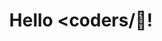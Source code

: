 <p style="text-align:center">
  <div style="display: flex; justify-content: center; align-items: center; height: 100vh;">
  <h1>Hello &lt;coders/👋!</h1>
</div>
  </p>



<div class="centered-content">
  <h2>This is Prabhat Kumar👋</h2>
</div>
<br>


<img align="right" alt="coding" width="400" src="https://user-images.githubusercontent.com/55389276/140866485-8fb1c876-9a8f-4d6a-98dc-08c4981eaf70.gif">






🌱 Learning Something New Everyday...<br>🔭 Highly interested in Software Development and Programming..<br>🌱 Currently learning more about Advanced Java <br>🔭 I’m currently working on improving my development skills<br>👯 I’m looking to make more friends.<br>⚡ I’m looking for help with contributing to open source projects<br>💬 Ask me about tech related stuffs at <a href = "mailto: prabhatkumarssm72@gmail.com"><img alt="Gmail" src="https://camo.githubusercontent.com/79292d3736cce0c7d743a9edc0bafd75da633cdc8b58797329fc9c3f56f9887b/68747470733a2f2f696d672e736869656c64732e696f2f62616467652f476d61696c2d4431343833363f7374796c653d666c6174266c6f676f3d676d61696c266c6f676f436f6c6f723d7768697465" data-canonical-src="https://img.shields.io/badge/Gmail-D14836?style=flat&logo=gmail&logoColor=white" style="max-width: 100%;">
<br>🤩 Fun fact - I am lazy but smart!</br>


## 🌐 Socials:
[![Facebook](https://img.shields.io/badge/Facebook-%231877F2.svg?logo=Facebook&logoColor=white)](https://www.facebook.com/profile.php?id=100009107757751) [![Instagram](https://img.shields.io/badge/Instagram-%23E4405F.svg?logo=Instagram&logoColor=white)](https://www.instagram.com/_s_4_sharma/) [![LinkedIn](https://img.shields.io/badge/LinkedIn-%230077B5.svg?logo=linkedin&logoColor=white)](https://www.linkedin.com/in/prabhat-kumar-6963661a4/) [![Quora](https://img.shields.io/badge/Quora-%23B92B27.svg?logo=Quora&logoColor=white)](https://quora.com/profile/https://www.quora.com/profile/Prabhat-Kumar-3443) [![Stack Overflow](https://img.shields.io/badge/-Stackoverflow-FE7A16?logo=stack-overflow&logoColor=white)](https://stackoverflow.com/users/19520484/prabhat-kumar) [![Twitter](https://img.shields.io/badge/Twitter-%231DA1F2.svg?logo=Twitter&logoColor=white)](https://twitter.com/kattyPrabhat) [![Naukari](https://img.shields.io/badge/naukari-%23ED4B00?style=for-the-badge&logo=naukari&logoColor=black)](https://www.naukri.com/mnjuser/profile?id=&altresid) [![Portfolio](https://img.shields.io/badge/portfolio-FCC624?style=for-the-badge&logo=portfolio&logoColor=black)](https://hugs-4-bugs.github.io/myResume/)  [![Linktree](https://img.shields.io/badge/linktree-AG624?style=for-the-badge&logo=linktree&logoColor=black)](https://linktr.ee/_s_4_sharma) [![Microsoft](https://img.shields.io/badge/microsoft-AFB524?style=for-the-badge&logo=microsoft&logoColor=black)](https://learn.microsoft.com/en-us/users/me/achievements#badges-section) 



## 🌐 Coding Profiles:
<a href="https://www.hackerrank.com/Prabhat_7250?hr_r=1" rel="nofollow"><img align="center" src="https://raw.githubusercontent.com/rahuldkjain/github-profile-readme-generator/master/src/images/icons/Social/hackerrank.svg" alt="stymrj" height="50" width="60" style="max-width: 100%;">  <a href="https://leetcode.com/Hugs-2-Bugs/" rel="nofollow"><img align="center" src="https://raw.githubusercontent.com/rahuldkjain/github-profile-readme-generator/master/src/images/icons/Social/leet-code.svg" alt="stymrj" height="30" width="40" style="max-width: 100%;"> <a href="https://auth.geeksforgeeks.org/user/prabhatkueazc/practice" rel="nofollow"><img align="center" src="https://media.geeksforgeeks.org/wp-content/uploads/20211005162802/longdesc2.png" alt="stymrj" height="40" width="40" style="max-width: 100%;">


# 💻 Tech Stack:
![Java](https://img.shields.io/badge/java-%23ED8B00.svg?style=for-the-badge&logo=java&logoColor=white) ![HTML5](https://img.shields.io/badge/html5-%23E34F26.svg?style=for-the-badge&logo=html5&logoColor=white) ![CSS](https://img.shields.io/badge/css-AFB524?style=for-the-badge&logo=css&logoColor=black) ![MySQL](https://img.shields.io/badge/mysql-%2300f.svg?style=for-the-badge&logo=mysql&logoColor=white) ![ANDROID](https://img.shields.io/badge/android-%2320232a.svg?style=for-the-badge&logo=android&logoColor=%a4c639) ![Anaconda](https://img.shields.io/badge/Anaconda-%2344A833.svg?style=for-the-badge&logo=anaconda&logoColor=white) ![Angular.js](https://img.shields.io/badge/angular.js-%23E23237.svg?style=for-the-badge&logo=angularjs&logoColor=white) ![Angular](https://img.shields.io/badge/angular-FF00FF.svg?style=for-the-badge&logo=angular&logoColor=white) ![Spring](https://img.shields.io/badge/spring-%236DB33F.svg?style=for-the-badge&logo=spring&logoColor=white)  ![Spring Boot](https://img.shields.io/badge/spring%20boot-083000?style=for-the-badge&logo=spring%20boot&logoColor=black) ![Hibernate](https://img.shields.io/badge/Hibernate-008080?style=for-the-badge&logo=Hibernate&logoColor=black) ![JSP](https://img.shields.io/badge/jsp-FFA500?style=for-the-badge&logo=jsp&logoColor=black)  ![JPA](https://img.shields.io/badge/jpa-BB3385?style=for-the-badge&logo=jpa&logoColor=black) ![Microservices](https://img.shields.io/badge/microservices-E97451?style=for-the-badge&logo=microservices&logoColor=black) ![DevOps](https://img.shields.io/badge/devops-ffc0cb?style=for-the-badge&logo=devops&logoColor=black)  ![Apache](https://img.shields.io/badge/apache-%23D42029.svg?style=for-the-badge&logo=apache&logoColor=white) ![LINUX](https://img.shields.io/badge/Linux-FCC624?style=for-the-badge&logo=linux&logoColor=black) ![macOS](https://img.shields.io/badge/macOS-FFFFFF?style=for-the-badge&logo=macOS&logoColor=black) ![Windows](https://img.shields.io/badge/windows-FFA500?style=for-the-badge&logo=windows&logoColor=black) ![JENKINS](https://img.shields.io/badge/jenkins-90EE90?style=for-the-badge&logo=jenkins&logoColor=black) ![JIRA](https://img.shields.io/badge/jira-FAFAD2?style=for-the-badge&logo=jira&logoColor=black) ![SLACK](https://img.shields.io/badge/slack-8B0000?style=for-the-badge&logo=slack&logoColor=black) ![DOCKER](https://img.shields.io/badge/docker-0000AA?style=for-the-badge&logo=docker&logoColor=black) ![GIT](https://img.shields.io/badge/git-A52A2A?style=for-the-badge&logo=git&logoColor=black)
![GITLAB](https://img.shields.io/badge/gitlab-40E0D0?style=for-the-badge&logo=gitlab&logoColor=black) ![ANSIBLE](https://img.shields.io/badge/ansible-E6E6FA?style=for-the-badge&logo=ansible&logoColor=black) ![CHEF](https://img.shields.io/badge/chef-66B3FF?style=for-the-badge&logo=chef&logoColor=black) ![PUPPET](https://img.shields.io/badge/puppet-FF7F50?style=for-the-badge&logo=puppet&logoColor=black) ![KUBERNETES](https://img.shields.io/badge/kubernetes-2ECC71?style=for-the-badge&logo=kubernetes&logoColor=black) ![GRAFANA](https://img.shields.io/badge/grafana-D2B48C?style=for-the-badge&logo=grafana&logoColor=black) ![AGILE](https://img.shields.io/badge/agile-E0BBE7?style=for-the-badge&logo=agile&logoColor=black) ![AWS](https://img.shields.io/badge/aws-C6A7FF?style=for-the-badge&logo=aws&logoColor=black) ![DEBUG](https://img.shields.io/badge/debug-F08080?style=for-the-badge&logo=debug&logoColor=black) ![MAVEN](https://img.shields.io/badge/maven-008080?style=for-the-badge&logo=maven&logoColor=black) ![JDBC](https://img.shields.io/badge/jdbc-FCC624?style=for-the-badge&logo=jdbc&logoColor=black) ![ORACLE](https://img.shields.io/badge/oracle-EEC1AD?style=for-the-badge&logo=oracle&logoColor=black) ![INTELLIJ IDEA](https://img.shields.io/badge/IntelliJ%20IDEA-333333?style=for-the-badge&logo=IntelliJ%20IDEA&logoColor=black) ![ECLIPSE](https://img.shields.io/badge/eclipse-333333?style=for-the-badge&logo=eclipse&logoColor=black) ![POSTMAN](https://img.shields.io/badge/postman-F5C2C7?style=for-the-badge&logo=postman&logoColor=black) ![REST API](https://img.shields.io/badge/rest%20api-2A5CBD?style=for-the-badge&logo=rest%20api&logoColor=black) 




# 📊 GitHub Stats:
![](https://github-readme-stats.vercel.app/api?username=Hugs-4-Bugs&theme=radical&hide_border=false&include_all_commits=true&count_private=true)<br/>
![](https://github-readme-streak-stats.herokuapp.com/?user=Hugs-4-Bugs&theme=radical&hide_border=false)<br/>
![](https://github-readme-stats.vercel.app/api/top-langs/?username=Hugs-4-Bugs&theme=radical&hide_border=false&include_all_commits=true&count_private=true&layout=compact)

## 🏆 GitHub Trophies
![](https://github-profile-trophy.vercel.app/?username=Hugs-4-Bugs&theme=radical&no-frame=false&no-bg=false&margin-w=4)

## 🐦 Latest Tweet
[![]([https://gtce.itsvg.in/api?username=https://twitter.com/kattyPrabhat)](https://github.com/VishwaGauravIn/github-twitter-card-embed](https://twitter.com/kattyPrabhat/with_replies))

### 🔝 Top Contributed Repo
![](https://github-contributor-stats.vercel.app/api?username=Hugs-4-Bugs&limit=5&theme=dark&combine_all_yearly_contributions=true)

## 😂 Random Dev Meme
<img src="https://res.cloudinary.com/practicaldev/image/fetch/s--L0oKjULP--/c_limit%2Cf_auto%2Cfl_progressive%2Cq_auto%2Cw_880/https://cdn-images-1.medium.com/max/1200/1%2A0VaTwYF3RdMFp1PjY_1NqA%402x.jpeg" width="300px"/>

---
[![](https://visitcount.itsvg.in/api?id=Hugs-4-Bugs&icon=0&color=0)](https://visitcount.itsvg.in)

  ## 💰 You can help me by Donating
  [![BuyMeACoffee](https://img.shields.io/badge/Buy%20Me%20a%20Coffee-ffdd00?style=for-the-badge&logo=buy-me-a-coffee&logoColor=black)](https://buymeacoffee.com/https://www.buymeacoffee.com/dashboard) 

  


                                 
